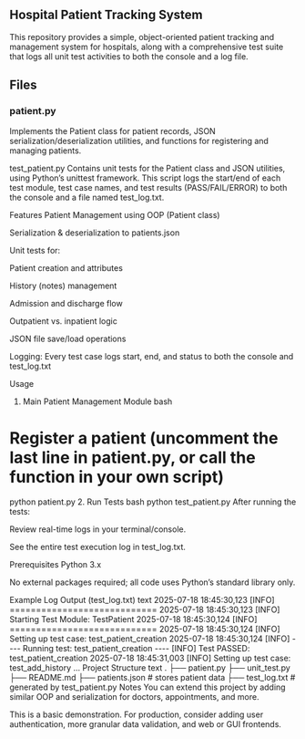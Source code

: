 ## Hospital Patient Tracking System
This repository provides a simple, object-oriented patient tracking and management system for hospitals, along with a comprehensive test suite that logs all unit test activities to both the console and a log file.

## Files
### patient.py
Implements the Patient class for patient records, JSON serialization/deserialization utilities, and functions for registering and managing patients.

test_patient.py
Contains unit tests for the Patient class and JSON utilities, using Python’s unittest framework.
This script logs the start/end of each test module, test case names, and test results (PASS/FAIL/ERROR) to both the console and a file named test_log.txt.

Features
Patient Management using OOP (Patient class)

Serialization & deserialization to patients.json

Unit tests for:

Patient creation and attributes

History (notes) management

Admission and discharge flow

Outpatient vs. inpatient logic

JSON file save/load operations

Logging: Every test case logs start, end, and status to both the console and test_log.txt

Usage
1. Main Patient Management Module
bash
# Register a patient (uncomment the last line in patient.py, or call the function in your own script)
python patient.py
2. Run Tests
bash
python test_patient.py
After running the tests:

Review real-time logs in your terminal/console.

See the entire test execution log in test_log.txt.

Prerequisites
Python 3.x

No external packages required; all code uses Python’s standard library only.

Example Log Output (test_log.txt)
text
2025-07-18 18:45:30,123 [INFO] ============================
2025-07-18 18:45:30,123 [INFO] Starting Test Module: TestPatient
2025-07-18 18:45:30,124 [INFO] ============================
2025-07-18 18:45:30,124 [INFO] Setting up test case: test_patient_creation
2025-07-18 18:45:30,124 [INFO] ---- Running test: test_patient_creation ----
[INFO] Test PASSED: test_patient_creation
2025-07-18 18:45:31,003 [INFO] Setting up test case: test_add_history
...
Project Structure
text
.
├── patient.py
├── unit_test.py
├── README.md
├── patients.json         # stores patient data
├── test_log.txt          # generated by test_patient.py
Notes
You can extend this project by adding similar OOP and serialization for doctors, appointments, and more.

This is a basic demonstration. For production, consider adding user authentication, more granular data validation, and web or GUI frontends.

